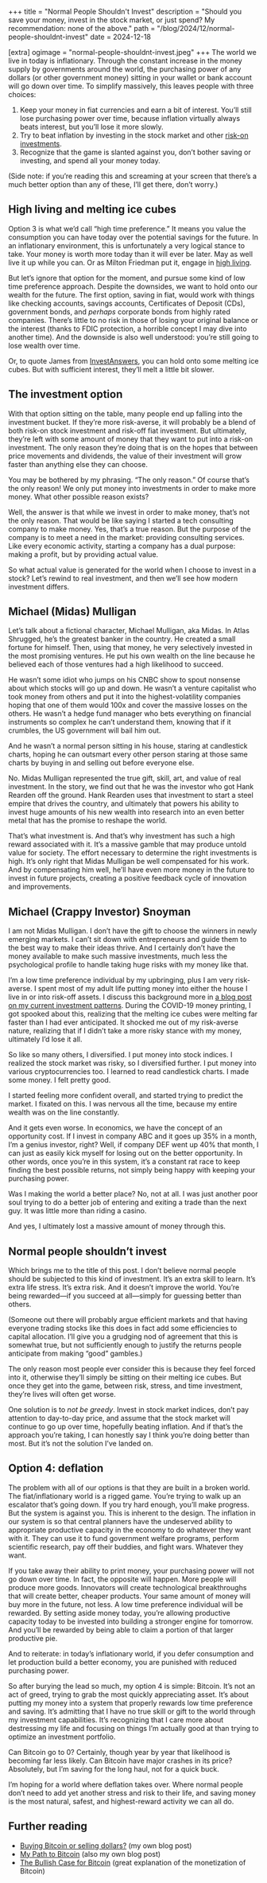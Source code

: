 +++
title = "Normal People Shouldn't Invest"
description = "Should you save your money, invest in the stock market, or just spend? My recommendation: none of the above."
path = "/blog/2024/12/normal-people-shouldnt-invest"
date = 2024-12-18

[extra]
ogimage = "normal-people-shouldnt-invest.jpeg"
+++
The world we live in today is inflationary. Through the constant increase in the money supply by governments around the world, the purchasing power of any dollars (or other government money) sitting in your wallet or bank account will go down over time. To simplify massively, this leaves people with three choices:

1. Keep your money in fiat currencies and earn a bit of interest. You’ll still lose purchasing power over time, because inflation virtually always beats interest, but you’ll lose it more slowly.  
2. Try to beat inflation by investing in the stock market and other [risk-on investments](https://www.investopedia.com/terms/r/risk-on-risk-off.asp).  
3. Recognize that the game is slanted against you, don’t bother saving or investing, and spend all your money today.

(Side note: if you’re reading this and screaming at your screen that there’s a much better option than any of these, I’ll get there, don’t worry.)

## High living and melting ice cubes

Option 3 is what we’d call “high time preference.” It means you value the consumption you can have today over the potential savings for the future. In an inflationary environment, this is unfortunately a very logical stance to take. Your money is worth more today than it will ever be later. May as well live it up while you can. Or as Milton Friedman put it, engage in [high living](https://www.youtube.com/watch?v=ZwNDd2_beTU).

But let’s ignore that option for the moment, and pursue some kind of low time preference approach. Despite the downsides, we want to hold onto our wealth for the future. The first option, saving in fiat, would work with things like checking accounts, savings accounts, Certificates of Deposit (CDs), government bonds, and *perhaps* corporate bonds from highly rated companies. There’s little to no risk in those of losing your original balance or the interest (thanks to FDIC protection, a horrible concept I may dive into another time). And the downside is also well understood: you’re still going to lose wealth over time.

Or, to quote James from [InvestAnswers](https://youtube.com/@investanswers), you can hold onto some melting ice cubes. But with sufficient interest, they’ll melt a little bit slower.

## The investment option

With that option sitting on the table, many people end up falling into the investment bucket. If they’re more risk-averse, it will probably be a blend of both risk-on stock investment and risk-off fiat investment. But ultimately, they’re left with some amount of money that they want to put into a risk-on investment. The only reason they’re doing that is on the hopes that between price movements and dividends, the value of their investment will grow faster than anything else they can choose.

You may be bothered by my phrasing. “The only reason.” Of course that’s the only reason\! We only put money into investments in order to make more money. What other possible reason exists?

Well, the answer is that while we invest in order to make money, that’s not the only reason. That would be like saying I started a tech consulting company to make money. Yes, that’s a true reason. But the purpose of the company is to meet a need in the market: providing consulting services. Like every economic activity, starting a company has a dual purpose: making a profit, but by providing actual value.

So what actual value is generated for the world when I choose to invest in a stock? Let’s rewind to real investment, and then we’ll see how modern investment differs.

## Michael (Midas) Mulligan

Let’s talk about a fictional character, Michael Mulligan, aka Midas. In Atlas Shrugged, he’s the greatest banker in the country. He created a small fortune for himself. Then, using that money, he very selectively invested in the most promising ventures. He put his own wealth on the line because he believed each of those ventures had a high likelihood to succeed.

He wasn’t some idiot who jumps on his CNBC show to spout nonsense about which stocks will go up and down. He wasn’t a venture capitalist who took money from others and put it into the highest-volatility companies hoping that one of them would 100x and cover the massive losses on the others. He wasn’t a hedge fund manager who bets everything on financial instruments so complex he can’t understand them, knowing that if it crumbles, the US government will bail him out.

And he wasn’t a normal person sitting in his house, staring at candlestick charts, hoping he can outsmart every other person staring at those same charts by buying in and selling out before everyone else.

No. Midas Mulligan represented the true gift, skill, art, and value of real investment. In the story, we find out that he was the investor who got Hank Rearden off the ground. Hank Rearden uses that investment to start a steel empire that drives the country, and ultimately that powers his ability to invest huge amounts of his new wealth into research into an even better metal that has the promise to reshape the world.

That’s what investment is. And that’s why investment has such a high reward associated with it. It’s a massive gamble that may produce untold value for society. The effort necessary to determine the right investments is high. It’s only right that Midas Mulligan be well compensated for his work. And by compensating him well, he’ll have even more money in the future to invest in future projects, creating a positive feedback cycle of innovation and improvements.

## Michael (Crappy Investor) Snoyman

I am not Midas Mulligan. I don’t have the gift to choose the winners in newly emerging markets. I can’t sit down with entrepreneurs and guide them to the best way to make their ideas thrive. And I certainly don’t have the money available to make such massive investments, much less the psychological profile to handle taking huge risks with my money like that.

I’m a low time preference individual by my upbringing, plus I am very risk-averse. I spent most of my adult life putting money into either the house I live in or into risk-off assets. I discuss this background more in [a blog post on my current investment patterns](https://www.snoyman.com/blog/2024/11/my-path-to-bitcoin/). During the COVID-19 money printing, I got spooked about this, realizing that the melting ice cubes were melting far faster than I had ever anticipated. It shocked me out of my risk-averse nature, realizing that if I didn’t take a more risky stance with my money, ultimately I’d lose it all.

So like so many others, I diversified. I put money into stock indices. I realized the stock market was risky, so I diversified further. I put money into various cryptocurrencies too. I learned to read candlestick charts. I made some money. I felt pretty good.

I started feeling more confident overall, and started trying to predict the market. I fixated on this. I was nervous all the time, because my entire wealth was on the line constantly.

And it gets even worse. In economics, we have the concept of an opportunity cost. If I invest in company ABC and it goes up 35% in a month, I’m a genius investor, right? Well, if company DEF went up 40% that month, I can just as easily kick myself for losing out on the better opportunity. In other words, once you’re in this system, it’s a constant rat race to keep finding the best possible returns, not simply being happy with keeping your purchasing power.

Was I making the world a better place? No, not at all. I was just another poor soul trying to do a better job of entering and exiting a trade than the next guy. It was little more than riding a casino.

And yes, I ultimately lost a massive amount of money through this.

## Normal people shouldn’t invest

Which brings me to the title of this post. I don’t believe normal people should be subjected to this kind of investment. It’s an extra skill to learn. It’s extra life stress. It’s extra risk. And it doesn’t improve the world. You’re being rewarded—if you succeed at all—simply for guessing better than others.

(Someone out there will probably argue efficient markets and that having everyone trading stocks like this does in fact add some efficiencies to capital allocation. I’ll give you a grudging nod of agreement that this is somewhat true, but not sufficiently enough to justify the returns people anticipate from making “good” gambles.)

The only reason most people ever consider this is because they feel forced into it, otherwise they’ll simply be sitting on their melting ice cubes. But once they get into the game, between risk, stress, and time investment, they’re lives will often get worse.

One solution is to *not be greedy*. Invest in stock market indices, don’t pay attention to day-to-day price, and assume that the stock market will continue to go up over time, hopefully beating inflation. And if that’s the approach you’re taking, I can honestly say I think you’re doing better than most. But it’s not the solution I’ve landed on.

## Option 4: deflation

The problem with all of our options is that they are built in a broken world. The fiat/inflationary world is a rigged game. You’re trying to walk up an escalator that’s going down. If you try hard enough, you’ll make progress. But the system is against you. This is inherent to the design. The inflation in our system is so that central planners have the undeserved ability to appropriate productive capacity in the economy to do whatever they want with it. They can use it to fund government welfare programs, perform scientific research, pay off their buddies, and fight wars. Whatever they want.

If you take away their ability to print money, your purchasing power will not go down over time. In fact, the opposite will happen. More people will produce more goods. Innovators will create technological breakthroughs that will create better, cheaper products. Your same amount of money will buy more in the future, not less. A low time preference individual will be rewarded. By setting aside money today, you’re allowing productive capacity today to be invested into building a stronger engine for tomorrow. And you’ll be rewarded by being able to claim a portion of that larger productive pie.

And to reiterate: in today’s inflationary world, if you defer consumption and let production build a better economy, you are punished with reduced purchasing power.

So after burying the lead so much, my option 4 is simple: Bitcoin. It’s not an act of greed, trying to grab the most quickly appreciating asset. It’s about putting my money into a system that properly rewards low time preference and saving. It’s admitting that I have no true skill or gift to the world through my investment capabilities. It’s recognizing that I care more about destressing my life and focusing on things I’m actually good at than trying to optimize an investment portfolio.

Can Bitcoin go to 0? Certainly, though year by year that likelihood is becoming far less likely. Can Bitcoin have major crashes in its price? Absolutely, but I’m saving for the long haul, not for a quick buck.

I’m hoping for a world where deflation takes over. Where normal people don’t need to add yet another stress and risk to their life, and saving money is the most natural, safest, and highest-reward activity we can all do.

## Further reading

* [Buying Bitcoin or selling dollars?](@/blog/buying-bitcoin-or-selling-dollars.md) (my own blog post)  
* [My Path to Bitcoin](@/blog/my-path-to-bitcoin.md) (also my own blog post)  
* [The Bullish Case for Bitcoin](https://medium.com/@vijayboyapati/the-bullish-case-for-bitcoin-6ecc8bdecc1) (great explanation of the monetization of Bitcoin)
